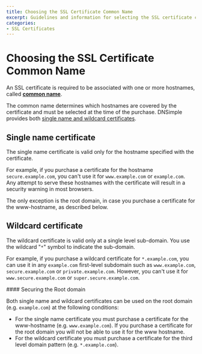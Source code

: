 ```yaml
---
title: Choosing the SSL Certificate Common Name
excerpt: Guidelines and information for selecting the SSL certificate common name.
categories:
- SSL Certificates
---
```


# Choosing the SSL Certificate Common Name

An SSL certificate is required to be associated with one or more hostnames, called [**common name**](/articles/what-is-common-name/).

The common name determines which hostnames are covered by the certificate and must be selected at the time of the purchase. DNSimple provides both [single name and wildcard certificates](/articles/ssl-certificates).

## Single name certificate

The single name certificate is valid only for the hostname specified with the certificate.

For example, if you purchase a certificate for the hostname `secure.example.com`, you can't use it for `www.example.com` or `example.com`. Any attempt to serve these hostnames with the certificate will result in a security warning in most browsers.

The only exception is the root domain, in case you purchase a certificate for the www-hostname, as described below.

## Wildcard certificate

The wildcard certificate is valid only at a single level sub-domain. You use the wildcard "`*`" symbol to indicate the sub-domain.

For example, if you purchase a wildcard certificate for `*.example.com`, you can use it in any `example.com` first-level subdomain such as `www.example.com`, `secure.example.com` or `private.example.com`. However, you can't use it for `www.secure.example.com` or `super.secure.example.com`.

<info>
#### Securing the Root domain

Both single name and wildcard certificates can be used on the root domain (e.g. `example.com`) at the following conditions:

- For the single name certificate you must purchase a certificate for the www-hostname (e.g. `www.example.com`). If you purchase a certificate for the root domain you will not be able to use it for the www hostname.
- For the wildcard certificate you must purchase a certificate for the third level domain pattern (e.g. `*.example.com`).

</info>

